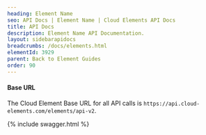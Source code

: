 ```yaml
---
heading: Element Name
seo: API Docs | Element Name | Cloud Elements API Docs
title: API Docs
description: Element Name API Documentation.
layout: sidebarapidocs
breadcrumbs: /docs/elements.html
elementId: 3929
parent: Back to Element Guides
order: 90
---
```


#### Base URL

The Cloud Element Base URL for all API calls is `https://api.cloud-elements.com/elements/api-v2`.

{% include swagger.html %}
